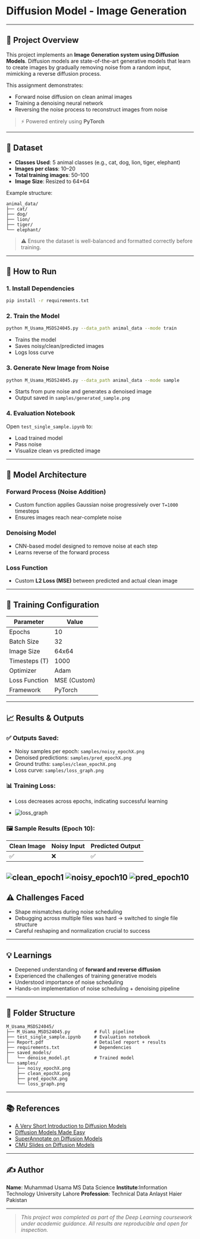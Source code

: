 # Diffusion Model - Image Generation



---

## 🚀 Project Overview

This project implements an **Image Generation system using Diffusion Models**. Diffusion models are state-of-the-art generative models that learn to create images by gradually removing noise from a random input, mimicking a reverse diffusion process.

This assignment demonstrates:

* Forward noise diffusion on clean animal images
* Training a denoising neural network
* Reversing the noise process to reconstruct images from noise

> ⚡ Powered entirely using **PyTorch**

---

## 📁 Dataset

* **Classes Used**: 5 animal classes (e.g., cat, dog, lion, tiger, elephant)
* **Images per class**: 10–20
* **Total training images**: 50–100
* **Image Size**: Resized to 64×64

Example structure:

```
animal_data/
├── cat/
├── dog/
├── lion/
├── tiger/
└── elephant/
```

> ⚠ Ensure the dataset is well-balanced and formatted correctly before training.

---

## 🔧 How to Run

### 1. Install Dependencies

```bash
pip install -r requirements.txt
```

### 2. Train the Model

```bash
python M_Usama_MSDS24045.py --data_path animal_data --mode train
```

* Trains the model
* Saves noisy/clean/predicted images
* Logs loss curve

### 3. Generate New Image from Noise

```bash
python M_Usama_MSDS24045.py --data_path animal_data --mode sample
```

* Starts from pure noise and generates a denoised image
* Output saved in `samples/generated_sample.png`

### 4. Evaluation Notebook

Open `test_single_sample.ipynb` to:

* Load trained model
* Pass noise
* Visualize clean vs predicted image

---

## 🧠 Model Architecture

### Forward Process (Noise Addition)

* Custom function applies Gaussian noise progressively over `T=1000` timesteps
* Ensures images reach near-complete noise

### Denoising Model

* CNN-based model designed to remove noise at each step
* Learns reverse of the forward process

### Loss Function

* Custom **L2 Loss (MSE)** between predicted and actual clean image

---

## 🧪 Training Configuration

| Parameter     | Value        |
| ------------- | ------------ |
| Epochs        | 10           |
| Batch Size    | 32           |
| Image Size    | 64x64        |
| Timesteps (T) | 1000         |
| Optimizer     | Adam         |
| Loss Function | MSE (Custom) |
| Framework     | PyTorch      |

---

## 📈 Results & Outputs

### ✅ Outputs Saved:

* Noisy samples per epoch: `samples/noisy_epochX.png`
* Denoised predictions: `samples/pred_epochX.png`
* Ground truths: `samples/clean_epochX.png`
* Loss curve: `samples/loss_graph.png`

### 📊 Training Loss:

* Loss decreases across epochs, indicating successful learning

* ![loss_graph](https://github.com/user-attachments/assets/eac541ea-b2c4-402c-96a1-636d659745bd)


### 🖼️ Sample Results (Epoch 10):

| Clean Image | Noisy Input | Predicted Output |
| ----------- | ----------- | ---------------- |
| ✅           | ❌           | ✅                |

![clean_epoch1](https://github.com/user-attachments/assets/93f7b581-7072-4346-b50c-c07bf2f509bd)
![noisy_epoch10](https://github.com/user-attachments/assets/e739f5b8-67f2-4e9a-8c44-2bfe16a20a4a)
![pred_epoch10](https://github.com/user-attachments/assets/6e8e1997-6c36-4fbc-9d4a-da4bc9968f9e)
---

## ⚠️ Challenges Faced

* Shape mismatches during noise scheduling
* Debugging across multiple files was hard → switched to single file structure
* Careful reshaping and normalization crucial to success

---

## 💡 Learnings

* Deepened understanding of **forward and reverse diffusion**
* Experienced the challenges of training generative models
* Understood importance of noise scheduling
* Hands-on implementation of noise scheduling + denoising pipeline

---

## 🧪 Folder Structure

```
M_Usama_MSDS24045/
├── M_Usama_MSDS24045.py         # Full pipeline
├── test_single_sample.ipynb     # Evaluation notebook
├── Report.pdf                   # Detailed report + results
├── requirements.txt             # Dependencies
├── saved_models/
│   └── denoise_model.pt         # Trained model
└── samples/
    ├── noisy_epochX.png
    ├── clean_epochX.png
    ├── pred_epochX.png
    └── loss_graph.png
```

---

## 📚 References

* [A Very Short Introduction to Diffusion Models](https://kailashahirwar.medium.com/a-very-short-introduction-to-diffusion-models-a84235e4e9ae)
* [Diffusion Models Made Easy](https://towardsdatascience.com/diffusion-models-made-easy-8414298ce4da)
* [SuperAnnotate on Diffusion Models](https://www.superannotate.com/blog/diffusion-models)
* [CMU Slides on Diffusion Models](https://deeplearning.cs.cmu.edu/S24/document/slides/Diffusion_Models.pdf)

---

## ✍️ Author

**Name**: Muhammad Usama
MS Data Science 
**Institute**:Information Technology University Lahore
**Profession**: Technical Data Anlayst Haier Pakistan 

---

> *This project was completed as part of the Deep Learning coursework under academic guidance. All results are reproducible and open for inspection.*
